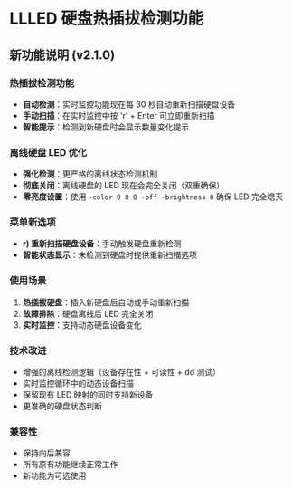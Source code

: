 # LLLED 硬盘热插拔检测功能

## 新功能说明 (v2.1.0)

### 热插拔检测功能

-   **自动检测**：实时监控功能现在每 30 秒自动重新扫描硬盘设备
-   **手动扫描**：在实时监控中按 'r' + Enter 可立即重新扫描
-   **智能提示**：检测到新硬盘时会显示数量变化提示

### 离线硬盘 LED 优化

-   **强化检测**：更严格的离线状态检测机制
-   **彻底关闭**：离线硬盘的 LED 现在会完全关闭（双重确保）
-   **零亮度设置**：使用 `-color 0 0 0 -off -brightness 0` 确保 LED 完全熄灭

### 菜单新选项

-   **r) 重新扫描硬盘设备**：手动触发硬盘重新检测
-   **智能状态显示**：未检测到硬盘时提供重新扫描选项

### 使用场景

1. **热插拔硬盘**：插入新硬盘后自动或手动重新扫描
2. **故障排除**：硬盘离线后 LED 完全关闭
3. **实时监控**：支持动态硬盘设备变化

### 技术改进

-   增强的离线检测逻辑（设备存在性 + 可读性 + dd 测试）
-   实时监控循环中的动态设备扫描
-   保留现有 LED 映射的同时支持新设备
-   更准确的硬盘状态判断

### 兼容性

-   保持向后兼容
-   所有原有功能继续正常工作
-   新功能为可选使用
